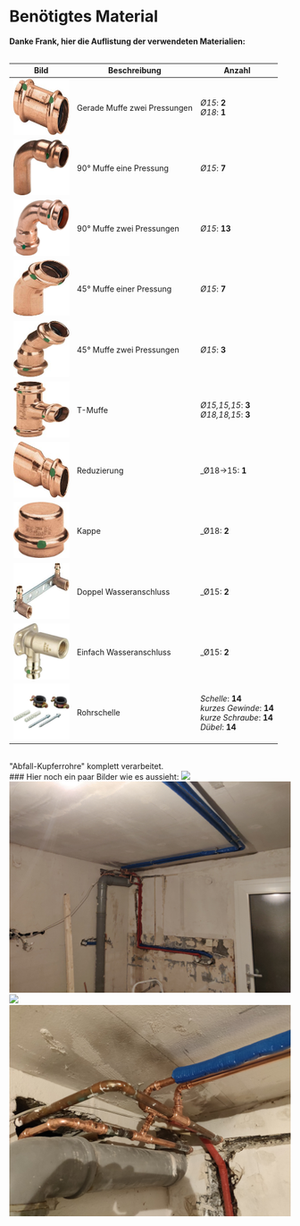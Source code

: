 # Benötigtes Material

**Danke Frank,
hier die Auflistung der verwendeten Materialien:**
<br>
<br>

| Bild | Beschreibung      | Anzahl |
| ----------- | ----------- | ----------- |
|<img src="Images/GeradeMuffe2.jpg" width="100" height="100"> | Gerade Muffe zwei Pressungen | _Ø15_: **2**<br>_Ø18_: **1** |
|<img src="Images/90Muffe1.jpg" width="100" height="100"> | 90° Muffe eine Pressung | _Ø15_: **7** |
|<img src="Images/90Muffe2.jpg" width="100" height="100">| 90° Muffe zwei Pressungen | _Ø15_: **13** |
|<img src="Images/45Muffe1.jpg" width="100" height="100">| 45° Muffe einer Pressung | _Ø15_: **7** |
|<img src="Images/45Muffe2.jpg" width="100" height="100">| 45° Muffe zwei Pressungen | _Ø15_: **3** |
|<img src="Images/T-Muffe.jpg" width="100" height="100">| T-Muffe | _Ø15,15,15_: **3**<br>_Ø18,18,15_: **3** |
|<img src="Images/Reduzierungsmuffe.jpg" width="100" height="100">| Reduzierung | _Ø18->15: **1** |
|<img src="Images/Kappe.jpg" width="100" height="100">| Kappe | _Ø18: **2** |
|<img src="Images/DoppelMantegeeinheit.jpg" width="100" height="100">| Doppel Wasseranschluss | _Ø15: **2** |
|<img src="Images/EinfachWandscheibe.jpg" width="100" height="100">| Einfach Wasseranschluss | _Ø15: **2** |
|<img src="Images/Rohrschelle.jpg" width="100" height="100">| Rohrschelle | _Schelle_: **14**<br>_kurzes Gewinde_: **14**<br>_kurze Schraube_: **14**<br>_Dübel_: **14** |


<br>
"Abfall-Kupferrohre" komplett verarbeitet.
<br>
### Hier noch ein paar Bilder wie es aussieht:

<img src="Images/Final/Final1.jpg">
<img src="Images/Final/Final2.jpg">
<img src="Images/Final/Final3.jpg">
<img src="Images/Final/Final4.jpg">